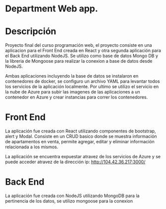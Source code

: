 # Department Web app.

# Descripción
Proyecto final del curso programación web, el proyecto consiste en una aplicacion para el Front End creada en React y otra segunda aplicación para el Back End utilizando NodeJS. Se utilizo como base de datos Mongo DB y la libreria de Mongoose para realizar la conexion a base de datos desde NodeJS.

Ambas aplicaciones incluyendo la base de datos se instalaron en contenedores de docker, se configuro un archivo YAML para levantar todos los servicios de la aplicación localmente. Por ultimo se utilizo el servicio en la nube de Azure para subir las imagenes de las aplicaciones a un contenedor en Azure y crear instancias para correr los contenedores. 


# Front End
La aplicación fue creada con React utilizando componentes de bootstrap, alert y Modal. Consiste en un CRUD basico donde se muestra información de apartamentos en venta, permite agregar, editar y eliminar información relacionada a los mismos. 

La aplicación se encuentra expuestar atravez de los servicios de Azure y se puede acceder atravez de la dirección ip: http://104.42.36.217:3000/ 


# Back End
La aplicación fue creada con NodeJS utilizando MongoDB para la pertinencia de los datos, se utilizo mongoose para la conexion
